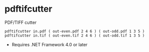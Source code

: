 # pdftifcutter
PDF/TIFF cutter

    pdftifcutter in.pdf ( out-even.pdf 2 4 6 ) ( out-odd.pdf 1 3 5 )
    pdftifcutter in.tif ( out-even.tif 2 4 6 ) ( out-odd.tif 1 3 5 )

* Requires .NET Framework 4.0 or later
